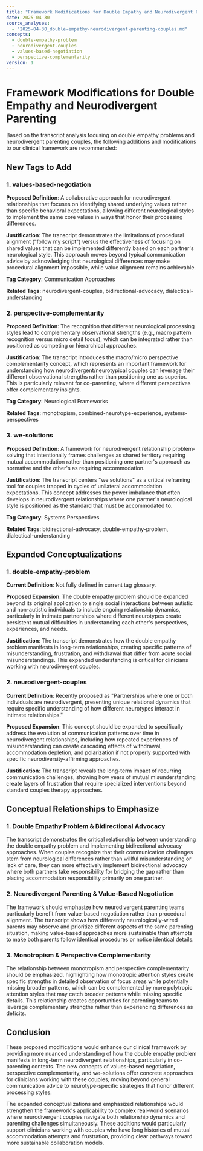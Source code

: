 ```yaml
---
title: "Framework Modifications for Double Empathy and Neurodivergent Parenting"
date: 2025-04-30
source_analyses:
  - "2025-04-30_double-empathy-neurodivergent-parenting-couples.md"
concepts:
  - double-empathy-problem
  - neurodivergent-couples
  - values-based-negotiation
  - perspective-complementarity
version: 1
---
```


# Framework Modifications for Double Empathy and Neurodivergent Parenting

Based on the transcript analysis focusing on double empathy problems and neurodivergent parenting couples, the following additions and modifications to our clinical framework are recommended:

## New Tags to Add

### 1. values-based-negotiation
**Proposed Definition**: A collaborative approach for neurodivergent relationships that focuses on identifying shared underlying values rather than specific behavioral expectations, allowing different neurological styles to implement the same core values in ways that honor their processing differences.

**Justification**: The transcript demonstrates the limitations of procedural alignment ("follow my script") versus the effectiveness of focusing on shared values that can be implemented differently based on each partner's neurological style. This approach moves beyond typical communication advice by acknowledging that neurological differences may make procedural alignment impossible, while value alignment remains achievable.

**Tag Category**: Communication Approaches

**Related Tags**: neurodivergent-couples, bidirectional-advocacy, dialectical-understanding

### 2. perspective-complementarity
**Proposed Definition**: The recognition that different neurological processing styles lead to complementary observational strengths (e.g., macro pattern recognition versus micro detail focus), which can be integrated rather than positioned as competing or hierarchical approaches.

**Justification**: The transcript introduces the macro/micro perspective complementarity concept, which represents an important framework for understanding how neurodivergent/neurotypical couples can leverage their different observational strengths rather than positioning one as superior. This is particularly relevant for co-parenting, where different perspectives offer complementary insights.

**Tag Category**: Neurological Frameworks

**Related Tags**: monotropism, combined-neurotype-experience, systems-perspectives

### 3. we-solutions
**Proposed Definition**: A framework for neurodivergent relationship problem-solving that intentionally frames challenges as shared territory requiring mutual accommodation rather than positioning one partner's approach as normative and the other's as requiring accommodation.

**Justification**: The transcript centers "we solutions" as a critical reframing tool for couples trapped in cycles of unilateral accommodation expectations. This concept addresses the power imbalance that often develops in neurodivergent relationships where one partner's neurological style is positioned as the standard that must be accommodated to.

**Tag Category**: Systems Perspectives

**Related Tags**: bidirectional-advocacy, double-empathy-problem, dialectical-understanding

## Expanded Conceptualizations

### 1. double-empathy-problem
**Current Definition**: Not fully defined in current tag glossary.

**Proposed Expansion**: The double empathy problem should be expanded beyond its original application to single social interactions between autistic and non-autistic individuals to include ongoing relationship dynamics, particularly in intimate partnerships where different neurotypes create persistent mutual difficulties in understanding each other's perspectives, experiences, and needs.

**Justification**: The transcript demonstrates how the double empathy problem manifests in long-term relationships, creating specific patterns of misunderstanding, frustration, and withdrawal that differ from acute social misunderstandings. This expanded understanding is critical for clinicians working with neurodivergent couples.

### 2. neurodivergent-couples
**Current Definition**: Recently proposed as "Partnerships where one or both individuals are neurodivergent, presenting unique relational dynamics that require specific understanding of how different neurotypes interact in intimate relationships."

**Proposed Expansion**: This concept should be expanded to specifically address the evolution of communication patterns over time in neurodivergent relationships, including how repeated experiences of misunderstanding can create cascading effects of withdrawal, accommodation depletion, and polarization if not properly supported with specific neurodiversity-affirming approaches.

**Justification**: The transcript reveals the long-term impact of recurring communication challenges, showing how years of mutual misunderstanding create layers of frustration that require specialized interventions beyond standard couples therapy approaches.

## Conceptual Relationships to Emphasize

### 1. Double Empathy Problem & Bidirectional Advocacy
The transcript demonstrates the critical relationship between understanding the double empathy problem and implementing bidirectional advocacy approaches. When couples recognize that their communication challenges stem from neurological differences rather than willful misunderstanding or lack of care, they can more effectively implement bidirectional advocacy where both partners take responsibility for bridging the gap rather than placing accommodation responsibility primarily on one partner.

### 2. Neurodivergent Parenting & Value-Based Negotiation
The framework should emphasize how neurodivergent parenting teams particularly benefit from value-based negotiation rather than procedural alignment. The transcript shows how differently neurologically-wired parents may observe and prioritize different aspects of the same parenting situation, making value-based approaches more sustainable than attempts to make both parents follow identical procedures or notice identical details.

### 3. Monotropism & Perspective Complementarity
The relationship between monotropism and perspective complementarity should be emphasized, highlighting how monotropic attention styles create specific strengths in detailed observation of focus areas while potentially missing broader patterns, which can be complemented by more polytropic attention styles that may catch broader patterns while missing specific details. This relationship creates opportunities for parenting teams to leverage complementary strengths rather than experiencing differences as deficits.

## Conclusion

These proposed modifications would enhance our clinical framework by providing more nuanced understanding of how the double empathy problem manifests in long-term neurodivergent relationships, particularly in co-parenting contexts. The new concepts of values-based negotiation, perspective complementarity, and we-solutions offer concrete approaches for clinicians working with these couples, moving beyond general communication advice to neurotype-specific strategies that honor different processing styles.

The expanded conceptualizations and emphasized relationships would strengthen the framework's applicability to complex real-world scenarios where neurodivergent couples navigate both relationship dynamics and parenting challenges simultaneously. These additions would particularly support clinicians working with couples who have long histories of mutual accommodation attempts and frustration, providing clear pathways toward more sustainable collaboration models.